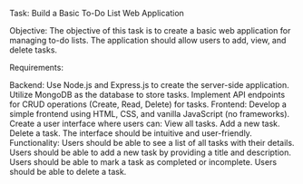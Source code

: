 Task: Build a Basic To-Do List Web Application
 
Objective:
The objective of this task is to create a basic web application for managing to-do lists. The application should allow users to add, view, and delete tasks.
 
Requirements:
 
Backend:
Use Node.js and Express.js to create the server-side application.
Utilize MongoDB as the database to store tasks.
Implement API endpoints for CRUD operations (Create, Read, Delete) for tasks.
Frontend:
Develop a simple frontend using HTML, CSS, and vanilla JavaScript (no frameworks).
Create a user interface where users can:
View all tasks.
Add a new task.
Delete a task.
The interface should be intuitive and user-friendly.
Functionality:
Users should be able to see a list of all tasks with their details.
Users should be able to add a new task by providing a title and description.
Users should be able to mark a task as completed or incomplete.
Users should be able to delete a task.